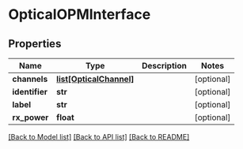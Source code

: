 # OpticalOPMInterface

## Properties
Name | Type | Description | Notes
------------ | ------------- | ------------- | -------------
**channels** | [**list[OpticalChannel]**](OpticalChannel.md) |  | [optional] 
**identifier** | **str** |  | [optional] 
**label** | **str** |  | [optional] 
**rx_power** | **float** |  | [optional] 

[[Back to Model list]](../README.md#documentation-for-models) [[Back to API list]](../README.md#documentation-for-api-endpoints) [[Back to README]](../README.md)


